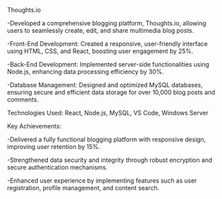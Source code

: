 Thoughts.io

-Developed a comprehensive blogging platform, Thoughts.io, allowing users to seamlessly create, edit, and share multimedia blog posts.

-Front-End Development: Created a responsive, user-friendly interface using HTML, CSS, and React, boosting user engagement by 25%.

-Back-End Development: Implemented server-side functionalities using Node.js, enhancing data processing efficiency by 30%.

-Database Management: Designed and optimized MySQL databases, ensuring secure and efficient data storage for over 10,000 blog posts and comments.

Technologies Used: React, Node.js, MySQL, VS Code, Windows Server

Key Achievements:

-Delivered a fully functional blogging platform with responsive design, improving user retention by 15%.

-Strengthened data security and integrity through robust encryption and secure authentication mechanisms.

-Enhanced user experience by implementing features such as user registration, profile management, and content search.
